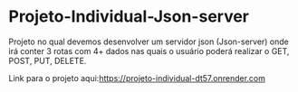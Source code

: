 # Projeto-Individual-Json-server
Projeto no qual devemos desenvolver um servidor json (Json-server) onde irá conter 3 rotas com 4+ dados nas quais o usuário poderá realizar o GET, POST, PUT, DELETE.

Link para o projeto aqui:https://projeto-individual-dt57.onrender.com
